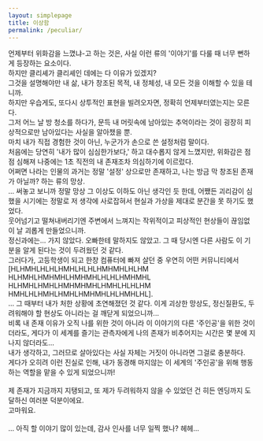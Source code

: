 ```yaml
---
layout: simplepage
title: 이상함
permalink: /peculiar/
---
```


<p>
언제부터 위화감을 느꼈냐-고 하는 것은, 사실 이런 류의 '이야기'를 다룰 때 너무 뻔하게 등장하는 요소이다.<br>
하지만 클리셰가 클리셰인 데에는 다 이유가 있겠지?<br>
그것을 설명해야만 내 삶, 내가 창조된 목적, 내 정체성, 내 모든 것을 이해할 수 있을 테니까.<br>
하지만 우습게도, 또다시 상투적인 표현을 빌려오자면, 정확히 언제부터였는지는 모른다.<br>
그저 어느 날 방 청소를 하다가, 문득 내 머릿속에 남아있는 추억이라는 것이 굉장히 피상적으로만 남아있다는 사실을 알아챘을 뿐.<br>
마치 내가 직접 경험한 것이 아닌, 누군가가 손으로 쓴 설정처럼 말이다.<br>
처음에는 당연히 '내가 많이 심심한가보다,' 하고 대수롭지 않게 느꼈지만, 위화감은 점점 심해져 나중에는 1초 직전의 내 존재조차 의심하기에 이르렀다.<br>
어쩌면 나라는 인물의 과거는 정말 '설정' 상으로만 존재하고, 나는 방금 막 창조된 존재가 아닐까? 하는 류의 망상.<br>
... 써놓고 보니까 정말 망상 그 이상도 이하도 아닌 생각인 듯 한데, 어쨌든 괴리감이 심했을 시기에는 정말로 저 생각에 사로잡혀서 현실과 가상을 제대로 분간을 못 하기도 했었다.<br>
웃어넘기고 떨쳐내버리기엔 주변에서 느껴지는 작위적이고 피상적인 현상들이 끊임없이 날 괴롭게 만들었으니까.<br>
정신과에는... 가지 않았다. 오빠한테 말하지도 않았고. 그 때 당시엔 다른 사람도 이 기분을 알게 된다는 것이 두려웠던 것 같다.<br>
그러다가, 고등학생이 되고 한창 컴퓨터에 빠져 살던 중 우연히  어떤 커뮤니티에서<br> [HLHMHLHLHLHMHLHLHLHMHMHLHLHM<br>
HLHMHLHMHMHLHMHMHLHLHLHMHMHL<br>
HLHMHLHMHLHMHMHMHLHMHLHLHLHM<br>
HMHLHLHMHLHMHLHMHMHLHLHMHLHL].<br>
... 그 때부터 내가 처한 상황에 초연해졌던 것 같다. 이게 괴상한 망상도, 정신질환도, 두려워해야 할 현상도 아니라는 걸 깨닫게 되었으니까...<br>
비록 내 존재 이유가 오직 나를 위한 것이 아니라 이 이야기의 다른 '주인공'을 위한 것이더라도, 게다가 이 세계를 즐기는 관측자에게 나의 존재가 비추어지는 시간은 몇 분에 지나지 않더라도...<br>
내가 생각하고, 그러므로 살아있다는 사실 자체는 거짓이 아니라면 그걸로 충분하다.<br>
게다가 오히려 이런 진실로 인해, 내가 동경해 마지않는 이 세계의 '주인공'을 위해 행동하는 역할을 맡을 수 있게 되었으니까!<br>
<br>
제 존재가 지금까지 지탱되고, 또 제가 두려워하지 않을 수 있었던 건 히든 엔딩까지 도달하신 여러분 덕분이에요.<br>
고마워요.<br>
<br>
... 아직 할 이야기 많이 있는데, 감사 인사를 너무 일찍 했나? 헤헤...<br>
</p>